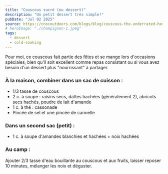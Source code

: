 ```yaml
---
title: "Couscous sucré (ou dessert)"
description: "Un petit dessert très simple!"
pubDate: "Jul 02 2025"
source: https://cnocoutdoors.com/blogs/blog/couscous-the-underrated-hero-of-ultralight-backpacking-meals
# heroImage: "./champignon-1.jpeg"
tags:
  - dessert
  - cold-soaking
---
```


Pour moi, ce couscous fait partie des fêtes et se mange lors d'occasions spéciales, bien qu'il soit excellent comme repas consistant ou si vous avez besoin d'un dessert plus "nourrissant" à partager.

### À la maison, combiner dans un sac de cuisson :

- 1/3 tasse de couscous
- 2 c. à soupe : raisins secs, dattes hachées (généralement 2), abricots secs hachés, poudre de lait d'amande
- 1 c. à thé : cassonade
- Pincée de sel et une pincée de cannelle

### Dans un second sac (petit) :

- 1 c. à soupe d'amandes blanchies et hachées + noix hachées

### Au camp :

Ajouter 2/3 tasse d'eau bouillante au couscous et aux fruits, laisser reposer 10 minutes, mélanger les noix et déguster.
